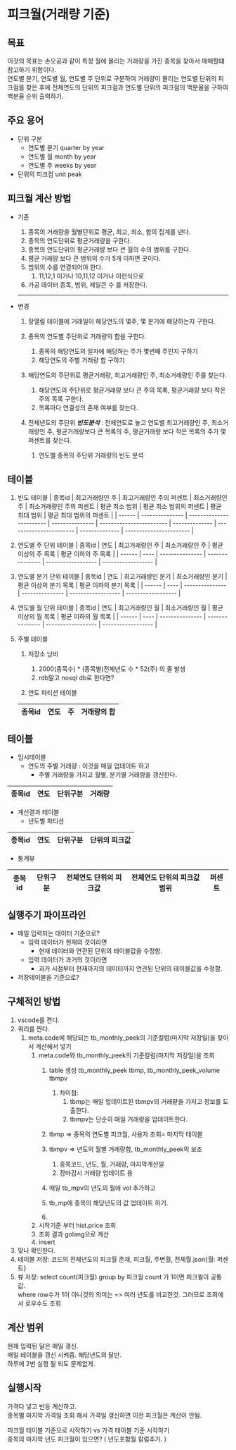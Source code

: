 # 피크월(거래량 기준)

## 목표
   이것의 목표는 손오공과 같이 특정 월에 몰리는 거래량을 가진 종목을 찾아서 매매할떄 참고하기 위함이다.   
   연도별 분기, 연도별 월, 연도별 주 단위로 구분하여 거래량이 몰리는 연도별 단위의 피크점를 찾은 후에 전체연도의 단위의 피크점과 연도별 단위의 피크점의 백분율을 구하여 백분율 순위 출력하기.


## 주요 용어
* 단위 구분   
  * 연도별 분기 quarter by year
  * 연도별 월 month by year
  * 연도별 주 weeks by year
* 단위의 피크점 unit peak





## 피크월 계산 방법
   - 기존
     1. 종목의 거래량을 월별단위로 평균, 최고, 최소, 합의 집계를 낸다.
     2. 종목의 연도단위로 평균거래량을 구한다.
     3. 종목의 연도단위의 평균거래량 보다 큰 월의 수의 범위를 구한다.
     4. 평균 거래량 보다 큰 범위의 수가 5개 이하면 굿이다.
     5. 범위의 수를 연결되어야 한다. 
        1. 11,12,1 이거나 10,11,12 이거나 이런식으로
     6. 가공 데이터 종목, 범위, 제일큰 수 를 저장한다.
     ----
   - 변경
      
      1. 장열림 테이블에 거래일이 해당연도의 몇주, 몇 분기에 해당하는지 구한다.
      2. 종목의 연도별 주단위로 거래량의 합을 구한다.
         1. 종목의 해당연도의 일자에 해당하는 주가 몇번째 주인지 구하기
         2. 해당연도의 주별 거래량 합 구하기
      3. 해당연도의 주단위로 평균거래량, 최고거래량인 주, 최소거래량인 주를 찾는다.
         1. 해당연도의 주단위로 평균거래량 보다 큰 주의 목록, 평균거래량 보다 작은 주의 목록 구한다.
         2. 목록마다 연결성의 존재 여부를 찾는다.
 
      4. 전체년도의 주단위 ***빈도분석*** : 전체연도로 놓고 연도별 최고거래량인 주, 최소거래량인 주, 평균거래량보다 큰 목록의 주, 평균거래량 보다 작은 목록의 주가 몇 퍼센트를 찾는다.
         1. 연도별 종목의 주단위 거래량의 빈도 분석

## 테이블

   1. 빈도 테이블 
      | 종목id | 최고거래량인 주 | 최고거래량인 주의 퍼센트 | 최소거래량인 주 | 최소거래량인 주의 퍼센트 | 평균 최소 범위 | 평균 최소 범위의 퍼센트 | 평균 최대 범위 | 평균 최대 범위의 퍼센트 |
      | ------ | --------------- | ------------------------ | --------------- | ------------------------ | -------------- | ----------------------- | -------------- | ----------------------- |

   2. 연도별 주  단위 테이블
      | 종목id | 연도 | 최고거래량인 주 | 최소거래량인 주 | 평균 이상의 주 목록 | 평균 이하의 주 목록 |
      | ------ | ---- | --------------- | --------------- | ------------------ | ------------------ |

   3. 연도별 분기 단위 테이블
       | 종목id | 연도 | 최고거래량인 분기 | 최소거래량인 분기 | 평균 이상의 분기 목록 | 평균 이하의 분기 목록 |
       | ------ | ---- | --------------- | --------------- | ------------------ | ------------------ |

   4. 연도별 월 단위 테이블
      | 종목id | 연도 | 최고거래량인 월 | 최소거래량인 월 | 평균 이상의 월 목록 | 평균 이하의 월 목록 |
      | ------ | ---- | --------------- | --------------- | ------------------ | ------------------ |

   5. 주별 테이블 
      1. 저장소 낭비
         1. 2000(종목수) * (종목별)전체년도 수 * 52(주) 의 줄 발생
         2. rdb말고 nosql db로 한다면?
         
      2. 연도 파티션 테이블
      
      | 종목id | 연도 | 주  | 거래량의 합 |
      | ------ | ---- | --- | ----------- |




## 테이블
   - 임시테이블
     - 연도의 주별 거래량 : 이것을 매일 업데이트 하고
       - 주별 거래량을 가지고 월별, 분기별 거래량을 갱신한다.
     
   | 종목id | 연도 | 단위구분 | 거래량 |
   | ------ | ---- | -------- | ------ |
   
   - 계산결과 테이블
     - 년도별 파티션

   | 종목id | 연도 | 단위구분 | 단위의 피크값 |
   | ------ | ---- | -------- | ------------- |

   - 통계뷰
   
  | 종목id | 단위구분 | 전체연도 단위의 피크값 | 전체연도 단위의 피크값 범위 | 퍼센트 |
  | ------ | -------- | ---------------------- | --------------------------- | ------ |
  

## 실행주기 파이프라인

   - 매일 입력되는 데이터 기준으로? 
     - 입력 데이터가 현재의 것이라면
       - 현재 데이터와 연관된 단위의 테이블값을 수정함.
     - 입력 데이터가 과거의 것이라면
       - 과거 시점부터 현재까지의 데이터까지 연관된 단위의 테이블값을 수정함.
   - 저장테이블을 기준으로?
 
  
  





## 구체적인 방법
1. vscode를 켠다. 
2. 쿼리를 짠다.
   1. meta.code에 해당되는 tb_monthly_peek의  기준칼럼(마지막 저장일)을 찾아서 계산해서 넣기
      1. meta.code와 tb_monthly_peek의 기준칼럼(마지막 저장일)을 조회
         1. table 생성 tb_monthly_peek tbmp, tb_monthly_peek_volume tbmpv
            1. 차이점: 
               1. tbmp는 매일 업데이트된 tbmpv의 거래럍을 가지고 정보를 도출한다.
               2. tbmpv는 단순히 매일 거래량을 업데이트한다.  
         2. tbmp     => 종목의 연도별 피크월, 사용자 조회= 마지막 테이블 
         3. tbmpv    => 년도의 월별 거래량합, tb_monthly_peek의 보조
            1. 종목코드, 년도, 월, 거래량, 마지막계산일
            2. 장마감시 거래량 업데이트 용


         4. 매일 tb_mpv의 년도의 월에 vol 추가하고
         5. tb_mp에 종목의 해당년도의 값 업데이트 하기.
         6. 
      2. 시작기준 부터 hist.price 조회
      3. 조회 결과 golang으로 계산
      4. insert
3. 맞나 확인한다.
4. 테이블 저장: 코드의 전체년도의 피크월 존재, 피크월, 주변월, 전체월.json{월: 퍼센트} 
5. 뷰 저장: select count(피크월) group by 피크월  count 가 1이면 피크윌이 공통값.   
    where row수가  1이 아니것의 의미는 => 여러 년도를 비교한것. 그러므로 조회에서 로우수도 조회

## 계산 범위
현재 입력된 달은 매일 갱신.   
매일 테이블을 갱신 시켜줌. 해당년도의 달만.    
하루에 2번 실행 될 되도 문제없게.  

## 실행시작
가격다 넣고 반등 계산하고.   
종목별 마지막 가격일 조회 해서 가격일 갱신하면 이전 피크월은 계산이 안됨.   

피크월 테이블 기준으로 시작하기 vs 가격 테이블 기준 시작하기   
종목의 마지막 년도 피크월이 있으면? ( 년도포함월 칼럼추가. )    
